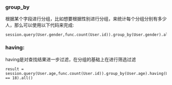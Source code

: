 ### group\_by

根据某个字段进行分组，比如想要根据性别进行分组，来统计每个分组分别有多少人，那么可以使用以下代码来完成:

```
session.query(User.gender,func.count(User.id)).group_by(User.gender).all()
```

### having:

having是对查找结果进一步过滤，在分组的基础上在进行筛选过滤

```
result = session.query(User.age,func.count(User.id)).group_by(User.age).having(User.age == 18).all()
```



